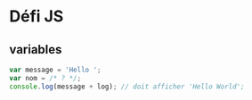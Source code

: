 # Défi JS

## variables

```javascript
var message = 'Hello ';
var nom = /* ? */;
console.log(message + log); // doit afficher 'Hello World';
```

